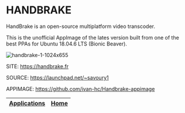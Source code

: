 # HANDBRAKE

 HandBrake is an open-source multiplatform video transcoder.
 
 This is the unofficial AppImage of the lates version built
 from one of the best PPAs for Ubuntu 18.04.6 LTS (Bionic Beaver).
 
 ![handbrake-1-1024x655](https://user-images.githubusercontent.com/88724353/236652385-7bbc09a5-81dd-49b4-912f-e542c9ca2e51.jpg)
 
 SITE: https://handbrake.fr

 SOURCE: https://launchpad.net/~savoury1
 
 APPIMAGE: https://github.com/ivan-hc/Handbrake-appimage

 | [Applications](https://portable-linux-apps.github.io/apps.html) | [Home](https://portable-linux-apps.github.io)
 | --- | --- |
